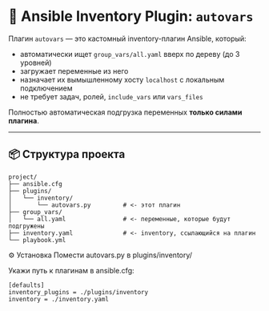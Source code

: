 # 🔁 Ansible Inventory Plugin: `autovars`

Плагин `autovars` — это кастомный inventory-плагин Ansible, который:

- автоматически ищет `group_vars/all.yaml` вверх по дереву (до 3 уровней)
- загружает переменные из него
- назначает их вымышленному хосту `localhost` с локальным подключением
- не требует задач, ролей, `include_vars` или `vars_files`

Полностью автоматическая подгрузка переменных **только силами плагина**.

---

## 📦 Структура проекта

```plaintext
project/
├── ansible.cfg
├── plugins/
│   └── inventory/
│       └── autovars.py         # <- этот плагин
├── group_vars/
│   └── all.yaml                # <- переменные, которые будут подгружены
├── inventory.yaml              # <- inventory, ссылающийся на плагин
└── playbook.yml
```

⚙️ Установка
Помести autovars.py в plugins/inventory/

Укажи путь к плагинам в ansible.cfg:

```
[defaults]
inventory_plugins = ./plugins/inventory
inventory = ./inventory.yaml
```
